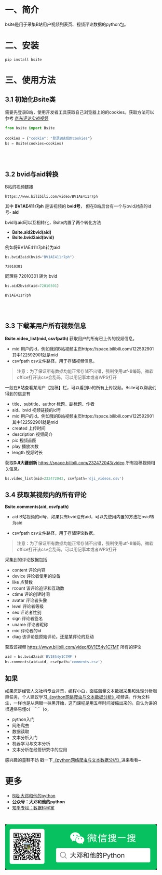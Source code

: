 # 一、简介

bsite是用于采集B站用户视频列表页、视频评论数据的python包。





# 二、安装

```
pip install bsite
```



# 三、使用方法

## 3.1 初始化Bsite类

需要先登录B站，使用开发者工具获取自己浏览器上的的cookies。获取方法可以参考 [京东评论实战视频](https://www.bilibili.com/video/BV1AE411r7ph?p=6 )  



```python
from bsite import Bsite

cookies = {"cookie": "登录B站后的cookies"}
bs = Bsite(cookies=cookies)
```

<br><br>

## 3.2 bvid与aid转换

B站的视频链接 

```
https://www.bilibili.com/video/BV1AE411r7ph
```

其中 **BV1AE411r7ph** 是该视频的 **bvid号**， 但在B站后台有一个与bvid对应的id号- **aid**

bvid与aid可以互相转化，Bsite内置了两个转化方法

- **Bsite.aid2bvid(aid)**
- **Bsite.bvid2aid(bvid)**



例如将BV1AE411r7ph转为aid

```python
bs.bvid2aid(bvid="BV1AE411r7ph")
```

```
72010301
```



同理将 72010301 转为 bvid

```python
bs.aid2bvid(aid=72010301)
```

```
BV1AE411r7ph
```

<br><br>

## 3.3 下载某用户所有视频信息



**Bsite.video_list(mid, csvfpath)** 获取用户的所有已上传的视频信息。

- mid 用户的id，例如我的B站视频主页https://space.bilibili.com/122592901  其中122592901就是mid
- csvfpath csv文件路径，用于存储视频信息。

> 注意：为了保证所有数据均能正常存储不出错，强制使用utf-8编码，微软office打开该csv会乱码，可以用记事本或者WPS打开



一般在B站查看某用户【投稿】栏，可以看到ta的所有上传视频。Bsite可以帮我们得到的信息有

- title、subtitle、author 标题、副标题、作者
- aid、bvid 视频链接的id号
- mid 用户的id。例如我的B站视频主页https://space.bilibili.com/122592901  其中122592901就是mid
- created 上传时间
- description 视频简介
- pic 视频首图
- play 播放次数
- length 视频时长

获取**DJI大疆创新** https://space.bilibili.com/232472043/video 所有投稿视频相关信息。

```python
bs.video_list(mid=232472043, csvfpath='dji_videos.csv')
```



## 3.4 获取某视频内的所有评论

**Bsite.comments(aid, csvfpath)**

- aid  B站视频的id号，如果只有bvid没有aid，可以先使用内置的方法把bvid转为aid

- csvfpath csv文件路径，用于存储评论数据。

    

> 注意：为了保证所有数据均能正常存储不出错，强制使用utf-8编码，微软office打开该csv会乱码，可以用记事本或者WPS打开

采集到的评论数据包括

- content  评论内容
- device 评论者使用的设备
- like 点赞数
- rcount 该评论追评和互动数
- ctime 评论创建时间
- avatar 评论者头像
- level 评论者等级
- sex 评论者性别
- sign 评论者签名
- uname 评论者昵称
- mid 评论者的id
- diag 该评论是原始评论，还是某评论的互动



获取该视频 https://www.bilibili.com/video/BV1E54y1C7MF 所有的评论

```python
aid = bs.bvid2aid('BV1E54y1C7MF')
bs.comments(aid=aid, csvfpath='comments.csv')
```





## 如果

如果您是经管人文社科专业背景，编程小白，面临海量文本数据采集和处理分析艰巨任务，个人建议学习[《python网络爬虫与文本数据分析》](https://ke.qq.com/course/482241?tuin=163164df)视频课。作为文科生，一样也是从两眼一抹黑开始，这门课程是用五年时间凝缩出来的。自认为讲的很通俗易懂o(*￣︶￣*)o，

- python入门
- 网络爬虫
- 数据读取
- 文本分析入门
- 机器学习与文本分析
- 文本分析在经管研究中的应用

感兴趣的童鞋不妨 戳一下[《python网络爬虫与文本数据分析》](https://ke.qq.com/course/482241?tuin=163164df)进来看看~



# 更多

- [B站:大邓和他的python](https://space.bilibili.com/122592901/channel/detail?cid=66008)
- **公众号：大邓和他的python**
- [知乎专栏：数据科学家](https://zhuanlan.zhihu.com/dadeng)


<br>

![](img/大邓和他的Python.png)
